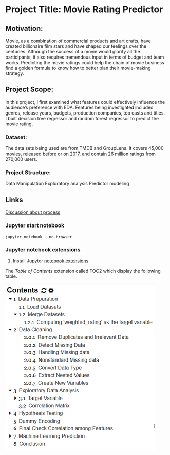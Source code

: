 # Project Title: Movie Rating Predictor

## Motivation: 
Movie, as a combination of commercial products and art crafts, have created billionaire film stars and have shaped our feelings over the centuries. Although the success of a movie would glorify all the participants, it also requires tremendous input in terms of budget and team works. Predicting the movie ratings could help the chain of movie business find a golden formula to know how to better plan their movie-making strategy.

## Project Scope:
In this project, I first examined what features could effectively influence the audience’s preference with EDA. Features being investigated included genres, release years, budgets, production companies, top casts and titles. I built decision tree regressor and random forest regressor to predict the movie rating.

### Dataset:
The data sets being used are from TMDB and GroupLens. It covers 45,000 movies, released before or on 2017, and contain 26 million ratings from 270,000 users. 

### Project Structure:
Data Manipulation
Exploratory analysis
Predictor modeling

## Links

[Discussion about process](https://docs.google.com/document/d/1JCbUu9TrqDHDuz_BJtEVqMC1MJiGdhtbr3fyU9QkxhE/)

### Jupyter start notebook

```
jupyter notebook --no-browser
```

### Jupyter notebook extensions

1. Install Jupyter [notebook extensions](https://jupyter-contrib-nbextensions.readthedocs.io/en/latest/)

The *Table of Contents* extension called TOC2 which display the following table.

![Table of contents](./images/movie_rating_predictions_table_of_contents.png)





